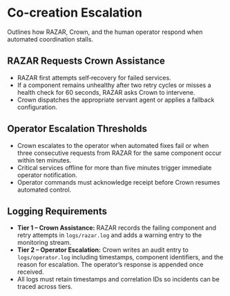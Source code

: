 # Co-creation Escalation

Outlines how RAZAR, Crown, and the human operator respond when automated coordination stalls.

## RAZAR Requests Crown Assistance
- RAZAR first attempts self‑recovery for failed services.
- If a component remains unhealthy after two retry cycles or misses a health check for 60 seconds, RAZAR asks Crown to intervene.
- Crown dispatches the appropriate servant agent or applies a fallback configuration.

## Operator Escalation Thresholds
- Crown escalates to the operator when automated fixes fail or when three consecutive requests from RAZAR for the same component occur within ten minutes.
- Critical services offline for more than five minutes trigger immediate operator notification.
- Operator commands must acknowledge receipt before Crown resumes automated control.

## Logging Requirements
- **Tier 1 – Crown Assistance:** RAZAR records the failing component and retry attempts in `logs/razar.log` and adds a warning entry to the monitoring stream.
- **Tier 2 – Operator Escalation:** Crown writes an audit entry to `logs/operator.log` including timestamps, component identifiers, and the reason for escalation. The operator’s response is appended once received.
- All logs must retain timestamps and correlation IDs so incidents can be traced across tiers.
